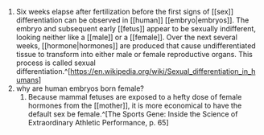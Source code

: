 1. Six weeks elapse after fertilization before the first signs of [[sex]] differentiation can be observed in [[human]] [[embryo|embryos]]. The embryo and subsequent early [[fetus]] appear to be sexually indifferent, looking neither like a [[male]] or a [[female]]. Over the next several weeks, [[hormone|hormones]] are produced that cause undifferentiated tissue to transform into either male or female reproductive organs. This process is called sexual differentiation.^[https://en.wikipedia.org/wiki/Sexual_differentiation_in_humans]
2. why are human embryos born female?
	1. Because mammal fetuses are exposed to a hefty dose of female hormones from the [[mother]], it is more economical to have the default sex be female.^[The Sports Gene: Inside the Science of Extraordinary Athletic Performance, p. 65]